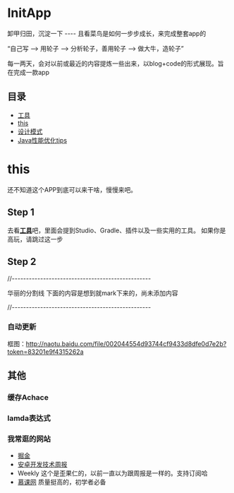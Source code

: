 # InitApp
卸甲归田，沉淀一下 ---- 且看菜鸟是如何一步步成长，来完成整套app的

“自己写 --> 用轮子 --> 分析轮子，善用轮子 --> 做大牛，造轮子”

每一两天，会对以前或最近的内容提炼一些出来，以blog+code的形式展现。旨在完成一款app

## 目录

- [工具](https://github.com/mBigFlower/InitApp/tree/master/blog/setting)
- [this](#this)
- [设计模式](https://github.com/mBigFlower/InitApp/tree/master/blog/design_patterns)
- [Java性能优化tips](https://github.com/mBigFlower/InitApp/tree/master/blog/optimization)

<h1 id=this> this </h1>

还不知道这个APP到底可以来干啥，慢慢来吧。

## Step 1

去看[**工具**](https://github.com/mBigFlower/InitApp/tree/master/blog/setting)吧，里面会提到Studio、Gradle、插件以及一些实用的工具。
如果你是高玩，请跳过这一步

## Step 2



//-------------------------------------------------

华丽的分割线 下面的内容是想到就mark下来的，尚未添加内容

//-------------------------------------------------


### 自动更新

框图：http://naotu.baidu.com/file/002044554d93744cf9433d8dfe0d7e2b?token=83201e9f4315262a


## 其他

### 缓存Achace

### lamda表达式

### 我常逛的网站

- [掘金](http://gold.xitu.io/)
- [安卓开发技术周报](http://www.androidweekly.cn/)
- Weekly 这个是歪果仁的，以前一直以为跟周报是一样的。支持订阅哈
- [慕课网](http://www.imooc.com/) 质量挺高的，初学者必备